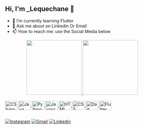 ## Hi, I'm _Lequechane 👋

- 🌱 I’m currently learning Flutter
- 💬 Ask me about on Linkedin Or Email
- 📫 How to reach me: use the Social Media below

<!-- Statistic -->
<div align="center">
  <a href="https://github.com/domingoslequechane">
  <img height="180em" src="https://github-readme-stats.vercel.app/api?username=domingoslequechane&show_icons=true&theme=dracula&include_all_commits=true&count_private=true"/>
  <img height="180em" src="https://github-readme-stats.vercel.app/api/top-langs/?username=domingoslequechane&layout=compact&langs_count=7&theme=dracula"/>
</div>
  
<!--  Technologies  -->
<div style="display: inline_block"><br>
  <img align="center" alt="CSharp" height="30" width="40" src="https://cdn.jsdelivr.net/gh/devicons/devicon/icons/csharp/csharp-original.svg">
  <img align="center" alt="Java" height="30" width="40" src="https://cdn.jsdelivr.net/gh/devicons/devicon/icons/java/java-original.svg">
  <img align="center" alt="Python" height="30" width="40" src="https://cdn.jsdelivr.net/gh/devicons/devicon/icons/python/python-original.svg">
  <img align="center" alt="Javascript" height="30" width="40" src="https://cdn.jsdelivr.net/gh/devicons/devicon/icons/javascript/javascript-original.svg">
  <img align="center" alt="HTML" height="30" width="40" src="https://cdn.jsdelivr.net/gh/devicons/devicon/icons/html5/html5-original.svg">
  <img align="center" alt="CSS" height="30" width="40" src="https://cdn.jsdelivr.net/gh/devicons/devicon/icons/css3/css3-original.svg">
  <img align="center" alt="Dart" height="30" width="40" src="https://cdn.jsdelivr.net/gh/devicons/devicon/icons/dart/dart-original.svg">
  <img align="center" alt="Flutter" height="30" width="40" src="https://cdn.jsdelivr.net/gh/devicons/devicon/icons/flutter/flutter-original.svg">
</div>
  
  ##
 
<div> 
  <a href="https://www.instagram.com/domingosf.lequechane/" target="_blank">
    <img src="https://img.shields.io/badge/Instagram-E4405F?style=for-the-badge&logo=instagram&logoColor=white" alt="Instagram" target="_blank"></a>
  <a href = "mailto:domingosf.lequechane@gmail.com">
    <img src="https://img.shields.io/badge/-Gmail-%23333?style=for-the-badge&logo=gmail&logoColor=white" alt="Gmail" target="_blank"></a>
  <a href="https://www.linkedin.com/in/domingos-lequechane/" target="_blank">
    <img src="https://img.shields.io/badge/-LinkedIn-%230077B5?style=for-the-badge&logo=linkedin&logoColor=white" alt="Linkedin" target="_blank"></a> 
</div>
